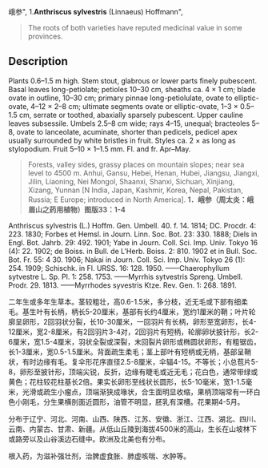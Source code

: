 峨参",
1.**Anthriscus sylvestris** (Linnaeus) Hoffmann",

> The roots of both varieties have reputed medicinal value in some provinces.

## Description
Plants 0.6–1.5 m high. Stem stout, glabrous or lower parts finely pubescent. Basal leaves long-petiolate; petioles 10–30 cm, sheaths ca. 4 × 1 cm; blade ovate in outline, 10–30 cm; primary pinnae long-petiolulate, ovate to elliptic-ovate, 4–12 × 2–8 cm; ultimate segments ovate or elliptic-ovate, 1–3 × 0.5–1.5 cm, serrate or toothed, abaxially sparsely pubescent. Upper cauline leaves subsessile. Umbels 2.5–8 cm wide; rays 4–15, unequal; bracteoles 5–8, ovate to lanceolate, acuminate, shorter than pedicels, pedicel apex usually surrounded by white bristles in fruit. Styles ca. 2 × as long as stylopodium. Fruit 5–10 × 1–1.5 mm. Fl. and fr. Apr–May.

> Forests, valley sides, grassy places on mountain slopes; near sea level to 4500 m. Anhui, Gansu, Hebei, Henan, Hubei, Jiangsu, Jiangxi, Jilin, Liaoning, Nei Mongol, Shaanxi, Shanxi, Sichuan, Xinjiang, Xizang, Yunnan [N India, Japan, Kashmir, Korea, Nepal, Pakistan, Russia; E Europe; introduced in North America].
**1．峨参（周太炎：峨眉山之药用植物）图版33：1-4**

Anthriscus sylvestris (L.) Hoffm. Gen. Umbell. 40. f. 14. 1814; DC. Procdr. 4: 223. 1830; Forbes et Hemsl. in Journ. Linn. Soc. Bot. 23: 330. 1888; Diels in Engl. Bot. Jahrb. 29: 492. 1901; Yabe in Journ. Coll. Sci. Imp. Univ. Tokyo 16 (4): 22. 1902; de Boiss. in Bull. de L'Herb. Boiss. 2: 810. 1902 et in Bull. Soc. Bot. Fr. 55: 4 30. 1906; Nakai in Journ. Coll. Sci. Imp. Univ. Tokyo 26 (1): 254. 1909; Schischk. in Fl. URSS. 16: 128. 1950. ——Chaerophyllum sytvestre L. Sp. Pl. 1: 258. 1753. ——Myrrhis sytvestris Spreng. Umbell. Prodr. 29. 1813. ——Myrrhodes syvestris Ktze. Rev. Gen. 1: 268. 1891.

二年生或多年生草本。茎较粗壮，高0.6-1.5米，多分枝，近无毛或下部有细柔毛。基生叶有长柄，柄长5-20厘米，基部有长约4厘米，宽约1厘米的鞘；叶片轮廓呈卵形，2回羽状分裂，长10-30厘米，一回羽片有长柄，卵形至宽卵形，长4-12厘米，宽2-8厘米，有2回羽片3-4对，2回羽片有短柄，轮廓卵状披针形，长2-6厘米，宽1.5-4厘米，羽状全裂或深裂，末回裂片卵形或椭圆状卵形，有粗锯齿，长1-3厘米，宽0.5-1.5厘米。背面疏生柔毛；茎上部叶有短柄或无柄，基部呈鞘状，有时边缘有毛。复伞形花序直径2.5-8厘米，伞辐4-15。不等长；小总苞片5-8，卵形至披针形，顶端尖锐，反折，边缘有睫毛或近无毛；花白色，通常带绿或黄色；花柱较花柱基长2倍。果实长卵形至线状长圆形，长5-10毫米，宽1-1.5毫米，光滑或疏生小瘤点，顶端渐狭成喙状，合生面明显收缩，果柄顶端常有一环白色小刚毛，分生果横剖面近圆形，油管不明显，胚乳有深槽。花果期4-5月。

分布于辽宁、河北、河南、山西、陕西、江苏、安徽、浙江、江西、湖北、四川、云南、内蒙古、甘肃、新疆。从低山丘陵到海拔4500米的高山，生长在山坡林下或路旁以及山谷溪边石缝中。欧洲及北美也有分布。

根入药，为滋补强壮剂，治脾虚食胀、肺虚咳喘、水肿等。
